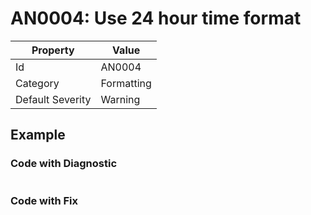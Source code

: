 # AN0004: Use 24 hour time format

| Property                    | Value    |
| --------------------------- | -------- |
| Id                          | AN0004   |
| Category                    | Formatting    |
| Default Severity            | Warning  |

## Example

### Code with Diagnostic

```csharp

```

### Code with Fix

```csharp

```
